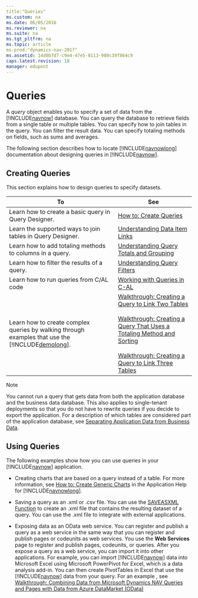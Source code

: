 ```yaml
---
title:"Queries"
ms.custom: na
ms.date: 06/05/2016
ms.reviewer: na
ms.suite: na
ms.tgt_pltfrm: na
ms.topic: article
ms-prod:"dynamics-nav-2017"
ms.assetid: 14d0b7d7-c9e4-47e5-8113-908c39f864c9
caps.latest.revision: 18
manager: edupont
---
```

# Queries
A *query* object enables you to specify a set of data from the [!INCLUDE[navnow](includes/navnow_md.md)] database. You can query the database to retrieve fields from a single table or multiple tables. You can specify how to join tables in the query. You can filter the result data. You can specify totaling methods on fields, such as sums and averages.  
  
 The following section describes how to locate [!INCLUDE[navnowlong](includes/navnowlong_md.md)] documentation about designing queries in [!INCLUDE[navnow](includes/navnow_md.md)].  
  
## Creating Queries  
 This section explains how to design queries to specify datasets.  
  
|To|See|  
|--------|---------|  
|Learn how to create a basic query in Query Designer.|[How to: Create Queries](../Topic/How%20to:%20Create%20Queries.md)|  
|Learn the supported ways to join tables in Query Designer.|[Understanding Data Item Links](Understanding-Data-Item-Links.md)|  
|Learn how to add totaling methods to columns in a query.|[Understanding Query Totals and Grouping](Understanding-Query-Totals-and-Grouping.md)|  
|Learn how to filter the results of a query.|[Understanding Query Filters](Understanding-Query-Filters.md)|  
|Learn how to run queries from C\/AL code|[Working with Queries in C\-AL](Working-with-Queries-in-C-AL.md)|  
|Learn how to create complex queries by walking through examples that use the [!INCLUDE[demolong](includes/demolong_md.md)].|[Walkthrough: Creating a Query to Link Two Tables](../Topic/Walkthrough:%20Creating%20a%20Query%20to%20Link%20Two%20Tables.md)<br /><br /> [Walkthrough: Creating a Query That Uses a Totaling Method and Sorting](../Topic/Walkthrough:%20Creating%20a%20Query%20That%20Uses%20a%20Totaling%20Method%20and%20Sorting.md)<br /><br /> [Walkthrough: Creating a Query to Link Three Tables](../Topic/Walkthrough:%20Creating%20a%20Query%20to%20Link%20Three%20Tables.md)|  
  
> [!NOTE]  
>  You cannot run a query that gets data from both the application database and the business data database. This also applies to single\-tenant deployments so that you do not have to rewrite queries if you decide to export the application. For a description of which tables are considered part of the application database, see [Separating Application Data from Business Data](Separating-Application-Data-from-Business-Data.md).  
  
## Using Queries  
 The following examples show how you can use queries in your [!INCLUDE[navnow](includes/navnow_md.md)] application.  
  
-   Creating charts that are based on a query instead of a table. For more information, see [How to: Create Generic Charts](../Topic/How%20to:%20Create%20Generic%20Charts.md) in the Application Help for [!INCLUDE[navnowlong](includes/navnowlong_md.md)].  
  
-   Saving a query as an .xml or .csv file. You can use the [SAVEASXML Function](SAVEASXML-Function.md) to create an .xml file that contains the resulting dataset of a query. You can use the .xml file to integrate with external applications.  
  
-   Exposing data as an OData web service. You can register and publish a query as a web service in the same way that you can register and publish pages or codeunits as web services. You use the **Web Services** page to register and publish pages, codeunits, or queries. After you expose a query as a web service, you can import it into other applications. For example, you can import [!INCLUDE[navnow](includes/navnow_md.md)] data into Microsoft Excel using Microsoft PowerPivot for Excel, which is a data analysis add\-in. You can then create PivotTables in Excel that use the [!INCLUDE[navnow](includes/navnow_md.md)] data from your query. For an example , see [Walkthrough: Combining Data from Microsoft Dynamics NAV Queries and Pages with Data from Azure DataMarket \(OData\)](../Topic/Walkthrough:%20Combining%20Data%20from%20Microsoft%20Dynamics%20NAV%20Queries%20and%20Pages%20with%20Data%20from%20Azure%20DataMarket%20\(OData\).md)